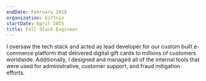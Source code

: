 ```yaml
---
endDate: February 2018
organization: Giftnix
startDate: April 2015
title: Full Stack Engineer
---
```


I oversaw the tech stack and acted as lead developer for our custom built e-commerce platform that delivered digital gift cards to millions of customers worldwide. Additionally, I designed and managed all of the internal tools that were used for administrative, customer support, and fraud mitigation efforts.

